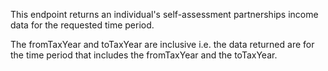 <p>This endpoint returns an individual's self-assessment partnerships income data for the requested time period.</p>
<p>The fromTaxYear and toTaxYear are inclusive i.e. the data returned are for the time period that includes the fromTaxYear and the toTaxYear.</p>
